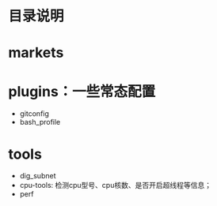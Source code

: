 # 目录说明
# markets


# plugins：一些常态配置
* gitconfig
* bash_profile


# tools
* dig_subnet
* cpu-tools: 检测cpu型号、cpu核数、是否开启超线程等信息；
* perf
